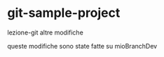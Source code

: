 # git-sample-project
lezione-git
altre modifiche

queste modifiche sono state fatte su mioBranchDev
